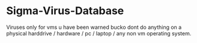# Sigma-Virus-Database
Viruses only for vms u have been warned bucko
dont do anything on a physical harddrive / hardware / pc / laptop / any non vm operating system.
